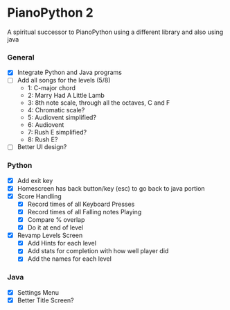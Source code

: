# PianoPython 2
A spiritual successor to PianoPython using a different library and also using java

### General
- [x] Integrate Python and Java programs
- [ ] Add all songs for the levels (5/8)
    - 1: C-major chord
    - 2: Marry Had A Little Lamb  
    - 3: 8th note scale, through all the octaves, C and F
    - 4: Chromatic scale?
    - 5: Audiovent simplified?
    - 6: Audiovent
    - 7: Rush E simplified?
    - 8: Rush E?
- [ ] Better UI design?
### Python
- [x] Add exit key
- [x] Homescreen has back button/key (esc) to go back to java portion
- [x] Score Handling
    - [x] Record times of all Keyboard Presses
    - [x] Record times of all Falling notes Playing
    - [x] Compare % overlap
    - [x] Do it at end of level
- [x] Revamp Levels Screen
    - [x] Add Hints for each level
    - [x] Add stats for completion with how well player did
    - [x] Add the names for each level

### Java
- [x] Settings Menu
- [x] Better Title Screen?  
